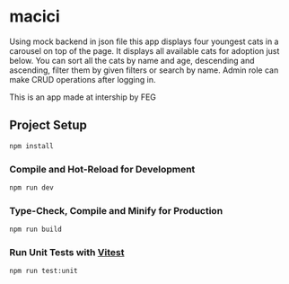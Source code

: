 # macici

Using mock backend in json file this app displays four youngest cats in a carousel on top of the page.
It displays all available cats for adoption just below. You can sort all the cats by name and age, descending and ascending, filter them by given filters or search by name.
Admin role can make CRUD operations after logging in.

This is an app made at intership by FEG

## Project Setup

```sh
npm install
```

### Compile and Hot-Reload for Development

```sh
npm run dev
```

### Type-Check, Compile and Minify for Production

```sh
npm run build
```

### Run Unit Tests with [Vitest](https://vitest.dev/)

```sh
npm run test:unit
```
